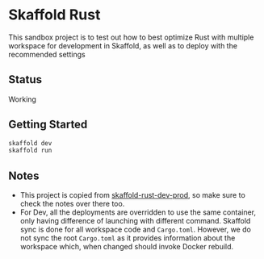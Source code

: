 # Skaffold Rust

This sandbox project is to test out how to best optimize Rust with multiple
workspace for development in Skaffold, as well as to deploy with the recommended
settings

## Status

Working

## Getting Started

```bash
skaffold dev
skaffold run
```

## Notes

- This project is copied from
  [skaffold-rust-dev-prod](../skaffold-rust-dev-prod), so make sure to check the
  notes over there too.
- For Dev, all the deployments are overridden to use the same container, only
  having difference of launching with different command. Skaffold sync is done
  for all workspace code and `Cargo.toml`. However, we do not sync the root
  `Cargo.toml` as it provides information about the workspace which, when
  changed should invoke Docker rebuild.
